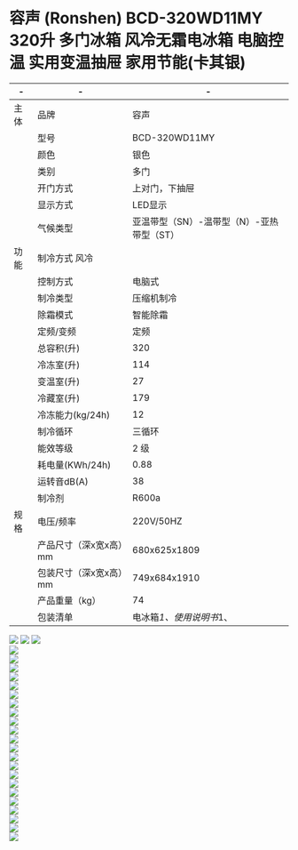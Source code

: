 # 容声 (Ronshen) BCD-320WD11MY 320升 多门冰箱 风冷无霜电冰箱 电脑控温 实用变温抽屉 家用节能(卡其银)


|  -   | - |  - |
| --- | --- | --- |
| 主体 | 品牌 | 容声 |
|  | 型号 | BCD-320WD11MY |
|  | 颜色 | 银色 |
|  | 类别 | 多门 |
|  | 开门方式 | 上对门，下抽屉 |
|  | 显示方式 | LED显示 |
|  | 气候类型 |  亚温带型（SN）-温带型（N）-亚热带型（ST）|
| 功能 | 制冷方式 风冷 |
|  | 控制方式 | 电脑式 |
|  | 制冷类型 | 压缩机制冷 |
|  | 除霜模式 | 智能除霜 |
|  | 定频/变频 | 定频 |
|  | 总容积(升) | 320 |
|  | 冷冻室(升) | 114 |
|  | 变温室(升) | 27 |
|  | 冷藏室(升) | 179 |
|  | 冷冻能力(kg/24h) | 12 |
|  | 制冷循环 | 三循环 |
|  | 能效等级 | 2 级 |
|  | 耗电量(KWh/24h) | 0.88 |
|  | 运转音dB(A) | 38 |
|  | 制冷剂 | R600a |
| 规格 | 电压/频率 | 220V/50HZ |
|  | 产品尺寸（深x宽x高）mm | 680x625x1809 |
|  | 包装尺寸（深x宽x高）mm | 749x684x1910 |
|  | 产品重量（kg）| 74 |
|  | 包装清单 | 电冰箱*1、使用说明书*1、|

![](./.images/refrigerator-1.png)
![](./.images/refrigerator-2.png)
![](./.images/refrigerator-1.jpg)  
![](./.images/refrigerator-2.jpg)  
![](./.images/refrigerator-3.jpg)  
![](./.images/refrigerator-5.jpg)  
![](./.images/refrigerator-6.jpg)  
![](./.images/refrigerator-7.jpg)  
![](./.images/refrigerator-8.jpg)  
![](./.images/refrigerator-9.jpg)  
![](./.images/refrigerator-10.jpg)  
![](./.images/refrigerator-12.jpg)  
![](./.images/refrigerator-13.jpg)  
![](./.images/refrigerator-14.jpg)  
![](./.images/refrigerator-16.gif)  
![](./.images/refrigerator-17.jpg)  
![](./.images/refrigerator-18.jpg)  
![](./.images/refrigerator-20.jpg)  
![](./.images/refrigerator-21.jpg)  
![](./.images/refrigerator-22.jpg)  
![](./.images/refrigerator-23.jpg)  
![](./.images/refrigerator-24.jpg)  
![](./.images/refrigerator-25.jpg)  
![](./.images/refrigerator-26.jpg)  
![](./.images/refrigerator-27.jpg)  